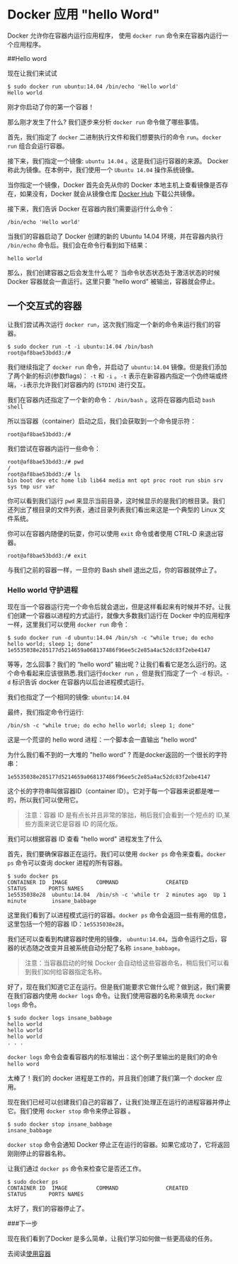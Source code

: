 Docker 应用 "hello Word"
===

Docker 允许你在容器内运行应用程序， 使用 `docker run` 命令来在容器内运行一个应用程序。

##Hello word

现在让我们来试试

	$ sudo docker run ubuntu:14.04 /bin/echo 'Hello world'
	Hello world

刚才你启动了你的第一个容器！

那么刚才发生了什么? 我们逐步来分析 `docker run` 命令做了哪些事情。

首先，我们指定了 `docker` 二进制执行文件和我们想要执行的命令 `run`。`docker run` 组合会运行容器。

接下来，我们指定一个镜像: `ubuntu 14.04` 。这是我们运行容器的来源。 Docker 称此为镜像。在本例中，我们使用一个 `Ubuntu 14.04` 操作系统镜像。

当你指定一个镜像，Docker 首先会先从你的 Docker 本地主机上查看镜像是否存在，如果没有，Docker 就会从镜像仓库 [Docker Hub](https://hub.docker.com/) 下载公共镜像。

接下来，我们告诉 Docker 在容器内我们需要运行什么命令：

	/bin/echo 'Hello world'

当我们的容器启动了 Docker 创建的新的 Ubuntu 14.04 环境，并在容器内执行 `/bin/echo` 命令后。我们会在命令行看到如下结果：

	hello world

那么，我们创建容器之后会发生什么呢？ 当命令状态状态处于激活状态的时候 Docker 容器就会一直运行。这里只要 "hello word" 被输出，容器就会停止。

## 一个交互式的容器

让我们尝试再次运行 `docker run`，这次我们指定一个新的命令来运行我们的容器。

	$ sudo docker run -t -i ubuntu:14.04 /bin/bash
	root@af8bae53bdd3:/#

我们继续指定了 `docker run` 命令，并启动了 `ubuntu:14.04` 镜像。但是我们添加了两个新的标识(参数flags)： `-t` 和 `-i` 。`-t` 表示在新容器内指定一个伪终端或终端，`-i`表示允许我们对容器内的 (`STDIN`) 进行交互。

我们在容器内还指定了一个新的命令： `/bin/bash` 。这将在容器内启动 `bash shell`

所以当容器（container）启动之后，我们会获取到一个命令提示符：

	root@af8bae53bdd3:/#

我们尝试在容器内运行一些命令：

	root@af8bae53bdd3:/# pwd
	/
	root@af8bae53bdd3:/# ls
	bin boot dev etc home lib lib64 media mnt opt proc root run sbin srv sys tmp usr var

你可以看到我们运行 `pwd` 来显示当前目录，这时候显示的是我们的根目录。我们还列出了根目录的文件列表，通过目录列表我们看出来这是一个典型的 Linux 文件系统。

你可以在容器内随便的玩耍，你可以使用 `exit` 命令或者使用 CTRL-D 来退出容器。

	root@af8bae53bdd3:/# exit

与我们之前的容器一样，一旦你的 Bash shell 退出之后，你的容器就停止了。


### Hello world 守护进程 

现在当一个容器运行完一个命令后就会退出，但是这样看起来有时候并不好。让我们创建一个容器以进程的方式运行，就像大多数我们运行在 Docker 中的应用程序一样，这里我们可以使用 `docker run` 命令：

	$ sudo docker run -d ubuntu:14.04 /bin/sh -c "while true; do echo hello world; sleep 1; done"
	1e5535038e285177d5214659a068137486f96ee5c2e85a4ac52dc83f2ebe4147

等等，怎么回事？我们的 “hello word” 输出呢？让我们看看它是怎么运行的。这个命令看起来应该很熟悉.我们运行`docker run` ，但是我们指定了一个 `-d` 标识。`-d` 标识告诉 docker 在容器内以后台进程模式运行。

我们也指定了一个相同的镜像: `ubuntu:14.04`

最终，我们指定命令行运行:

	/bin/sh -c "while true; do echo hello world; sleep 1; done"

这是一个荒谬的 hello word 进程：一个脚本会一直输出 "hello word"

为什么我们看不到的一大堆的 "hello word" ? 而是docker返回的一个很长的字符串：

	1e5535038e285177d5214659a068137486f96ee5c2e85a4ac52dc83f2ebe4147

这个长的字符串叫做容器ID（container ID）。它对于每一个容器来说都是唯一的，所以我们可以使用它。

>注意：容器 ID 是有点长并且非常的笨拙，稍后我们会看到一个短点的 ID,某些方面来说它是容器 ID 的简化版。

我们可以根据容器 ID 查看 "hello word" 进程发生了什么

首先，我们要确保容器正在运行。我们可以使用 `docker ps` 命令来查看。`docker ps` 命令可以查询 docker 进程的所有容器。

	$ sudo docker ps
	CONTAINER ID  IMAGE         COMMAND               CREATED        STATUS       PORTS NAMES
	1e5535038e28  ubuntu:14.04  /bin/sh -c 'while tr  2 minutes ago  Up 1 minute        insane_babbage

这里我们看到了以进程模式运行的容器。`docker ps` 命令会返回一些有用的信息，这里包括一个短的容器 ID：`1e5535038e28`。

我们还可以查看到构建容器时使用的镜像， `ubuntu:14.04`，当命令运行之后，容器的状态随之改变并且被系统自动分配了名称 `insane_babbage`。

>注意：当容器启动的时候 Docker 会自动给这些容器命名，稍后我们可以看到我们如何给容器指定名称。

好了，现在我们知道它正在运行。但是我们能要求它做什么呢？做到这，我们需要在我们容器内使用 `docker logs` 命令。让我们使用容器的名称来填充 `docker logs` 命令。

	$ sudo docker logs insane_babbage
	hello world
	hello world
	hello world
	. . .

`docker logs` 命令会查看容器内的标准输出：这个例子里输出的是我们的命令 `hello word`

太棒了！我们的 docker 进程是工作的，并且我们创建了我们第一个 docker 应用。

现在我们已经可以创建我们自己的容器了，让我们处理正在运行的进程容器并停止它。我们使用 `docker stop` 命令来停止容器 。

	$ sudo docker stop insane_babbage
	insane_babbage

`docker stop` 命令会通知 Docker 停止正在运行的容器。如果它成功了，它将返回刚刚停止的容器名称。

让我们通过 `docker ps` 命令来检查它是否还工作。

	$ sudo docker ps
	CONTAINER ID  IMAGE         COMMAND               CREATED        STATUS       PORTS NAMES

太好了，我们的容器停止了。

###下一步

现在我们看到了Docker 是多么简单，让我们学习如何做一些更高级的任务。

去阅读[使用容器](usingdocker.md)




